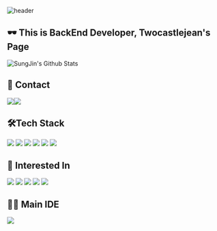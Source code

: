 ![header](https://capsule-render.vercel.app/api?type=waving&color=gradient&height=120&animation=fadeIn&section=footer&text=🧙‍♂️✨&fontAlign=70)


## 🕶️ This is BackEnd Developer, Twocastlejean's Page


![SungJin's Github Stats](https://github-readme-stats.vercel.app/api?username=twocastlejean&layout=compact)


## 📲 Contact
<div style="display:flex; flex-direction:row;">
    <a href="mailto:sjbin0301@gmail.com">
        <img src="https://img.shields.io/badge/Gmail-EA4335?style=for-the-badge&logo=Gmail&logoColor=white"> 
    </a>  
    <a href="https://www.instagram.com/slu_zz">
        <img src="https://img.shields.io/badge/Instagram-E4405F?style=for-the-badge&logo=Instagram&logoColor=white"> 
    </a>

</div>


## 🛠️Tech Stack
<img src="https://img.shields.io/badge/java-007396?logo=OpenJDK&logoColor=white">  <img src="https://img.shields.io/badge/C++-00599C?logo=C++&logoColor=white">  <img src="https://img.shields.io/badge/Python-3776AB?logo=Python&logoColor=white">  <img src="https://img.shields.io/badge/Spring-6DB33F?logo=Spring&logoColor=white">  <img src="https://img.shields.io/badge/SpringBoot-6DB33F?logo=SpringBoot&logoColor=white">  <img src="https://img.shields.io/badge/MySQL-4479A1?logo=MySQL&logoColor=white">


## 🙋 Interested In
<img src="https://img.shields.io/badge/AWS-232F3E?logo=AmazonWebServices&logoColor=white">  <img src="https://img.shields.io/badge/Docker-2496ED?logo=Docker&logoColor=white">  <img src="https://img.shields.io/badge/Linux-FCC624?logo=Linux&logoColor=white">  <img src="https://img.shields.io/badge/JSON-000000?logo=JSON&logoColor=white">  <img src="https://img.shields.io/badge/Django-092E20?logo=Django&logoColor=white">


## 🧑‍💻 Main IDE
<img src="https://img.shields.io/badge/IntelliJ IDEA-000000?logo=IntelliJIDEA&logoColor=white">
